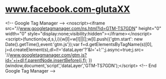 # www.facebook.com-glutaXX
&lt;!-- Google Tag Manager --> &lt;noscript>&lt;iframe src="//www.googletagmanager.com/ns.html?id=GTM-TS7GDN" height="0" width="0" style="display:none;visibility:hidden">&lt;/iframe>&lt;/noscript> &lt;script>(function(w,d,s,l,i){w[l]=w[l]||[];w[l].push({'gtm.start': new Date().getTime(),event:'gtm.js'});var f=d.getElementsByTagName(s)[0], j=d.createElement(s),dl=l!='dataLayer'?'&amp;l='+l:'';j.async=true;j.src= '//www.googletagmanager.com/gtm.js?id='+i+dl;f.parentNode.insertBefore(j,f); })(window,document,'script','dataLayer','GTM-TS7GDN');&lt;/script> &lt;!-- End Google Tag Manager -->
